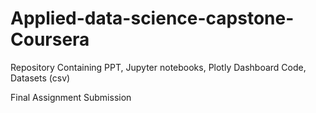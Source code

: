 # Applied-data-science-capstone-Coursera

Repository Containing PPT, Jupyter notebooks, Plotly Dashboard Code, Datasets (csv)

Final Assignment Submission
